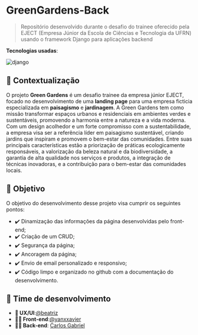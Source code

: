 # GreenGardens-Back

> Repositório desenvolvido durante o desafio do trainee oferecido pela EJECT (Empresa Júnior da Escola de Ciências e Tecnologia da UFRN) usando o framework Django para aplicações backend

**Tecnologias usadas**:

![django](https://img.shields.io/badge/django-5.0.6-228B22?style=for-the-badge&logo=django&labelColor=228B22)

## 🧩 Contextualização

O projeto **Green Gardens** é um desafio trainee da empresa júnior EJECT, focado no desenvolvimento de uma **landing page** para uma empresa ficticia especializada em **paisagismo** e **jardinagem**. A Green Gardens tem como missão transformar espaços urbanos e residenciais em ambientes verdes e sustentáveis, promovendo a harmonia entre a natureza e a vida moderna. Com um design acolhedor e um forte compromisso com a sustentabilidade, a empresa visa ser a referência líder em paisagismo sustentável, criando jardins que inspiram e promovem o bem-estar das comunidades. Entre suas principais características estão a priorização de práticas ecologicamente responsáveis, a valorização da beleza natural e da biodiversidade, a garantia de alta qualidade nos serviços e produtos, a integração de técnicas inovadoras, e a contribuição para o bem-estar das comunidades locais.

## 🎯 Objetivo

O objetivo do desenvolvimento desse projeto visa cumprir os seguintes pontos:

- ✔️ Dinamização das informações da página desenvolvidas pelo front-end;
- ✔️ Criação de um CRUD;
- ✔️ Segurança da página;
- ✔️ Ancoragem da página;
- ✔️ Envio de email personalizado e responsivo;
- ✔️ Código limpo e organizado no github com a documentação do desenvolvimento.

## 👤 Time de desenvolvimento

- **🎨 UX/UI**:[@beatriz](https://br.linkedin.com/in/beatriz-xavier-339232287)
- **👨‍💻 Front-end**:[@yanxxavier](https://github.com/yanxxavier/GreenGardens-Front)
- **👨‍💻 Back-end**: [Carlos Gabriel](https://www.linkedin.com/in/carlosg18/)